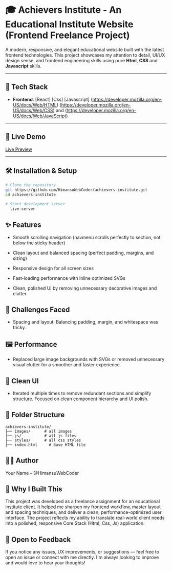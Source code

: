 # 🎓 Achievers Institute - An Educational Institute Website (Frontend Freelance Project)

A modern, responsive, and elegant educational website built with the latest frontend technologies. This project showcases my attention to detail, UI/UX design sense, and frontend engineering skills using pure **Html**, **CSS** and **Javascript** skills.

---

## 🚀 Tech Stack

- **Frontend**: [React] [Css] [Javascript] (https://developer.mozilla.org/en-US/docs/Web/HTML) (https://developer.mozilla.org/en-US/docs/Web/CSS) and (https://developer.mozilla.org/en-US/docs/Web/JavaScript)

---

## 🚀 Live Demo

<a href="http://achievers-institute.vercel.app/" target="_blank" rel="noopener noreferrer">Live Preview</a>


---

## 🛠️ Installation & Setup

```bash
# Clone the repository
git https://github.com/HimansuWebCoder/achievers-institute.git
cd achievers-institute

# Start development server
  live-server
```

## ✨ Features

* Smooth scrolling navigation (navmenu scrolls perfectly to section, not below the sticky header)

* Clean layout and balanced spacing (perfect padding, margins, and sizing)

* Responsive design for all screen sizes

* Fast-loading performance with inline optimized SVGs

* Clean, polished UI by removing unnecessary decorative images and clutter


## 🧩 Challenges Faced

- Spacing and layout: Balancing padding, margin, and whitespace was tricky.

## 🖼️ Performance

- Replaced large image backgrounds with SVGs or removed unnecessary visual clutter for a smoother and faster experience.

## 🧼 Clean UI

- Iterated multiple times to remove redundant sections and simplify structure. Focused on clean component hierarchy and UI polish.


## 📁 Folder Structure

```
achievers-institute/
├── images/      # all images 
├── js/          # all js files
├── styles/      # all css styles       
├── index.html     # Base HTML file

```

## 👩‍💻 Author

Your Name – @HimansuWebCoder

## 🧠 Why I Built This

This project was developed as a freelance assignment for an educational institute client. It helped me sharpen my frontend workflow, master layout and spacing techniques, and deliver a clean, performance-optimized user interface. The project reflects my ability to translate real-world client needs into a polished, responsive Core Stack (Html, Css, Js) application.


## 🙌 Open to Feedback

If you notice any issues, UX improvements, or suggestions — feel free to open an issue or connect with me directly. I'm always looking to improve and would love to hear your thoughts! 

